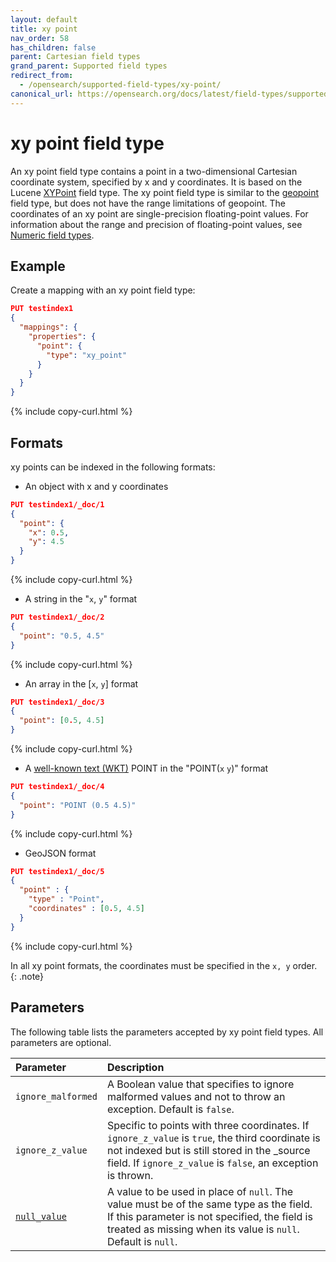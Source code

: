 ```yaml
---
layout: default
title: xy point
nav_order: 58
has_children: false
parent: Cartesian field types
grand_parent: Supported field types
redirect_from:
  - /opensearch/supported-field-types/xy-point/
canonical_url: https://opensearch.org/docs/latest/field-types/supported-field-types/xy-point/
---
```


# xy point field type

An xy point field type contains a point in a two-dimensional Cartesian coordinate system, specified by x and y coordinates. It is based on the Lucene [XYPoint](https://lucene.apache.org/core/9_3_0/core/org/apache/lucene/geo/XYPoint.html) field type. The xy point field type is similar to the [geopoint]({{site.url}}{{site.baseurl}}/opensearch/supported-field-types/geo-point/) field type, but does not have the range limitations of geopoint. The coordinates of an xy point are single-precision floating-point values. For information about the range and precision of floating-point values, see [Numeric field types]({{site.url}}{{site.baseurl}}/opensearch/supported-field-types/numeric/).

## Example

Create a mapping with an xy point field type:

```json
PUT testindex1
{
  "mappings": {
    "properties": {
      "point": {
        "type": "xy_point"
      }
    }
  }
}
```
{% include copy-curl.html %}

## Formats

xy points can be indexed in the following formats:

- An object with x and y coordinates

```json
PUT testindex1/_doc/1
{
  "point": { 
    "x": 0.5,
    "y": 4.5
  }
}
```
{% include copy-curl.html %}

- A string in the "`x`, `y`" format

```json
PUT testindex1/_doc/2
{
  "point": "0.5, 4.5" 
}
```
{% include copy-curl.html %}

- An array in the [`x`, `y`] format

```json
PUT testindex1/_doc/3
{
  "point": [0.5, 4.5] 
}
```
{% include copy-curl.html %}

- A [well-known text (WKT)](https://docs.opengeospatial.org/is/12-063r5/12-063r5.html) POINT in the "POINT(`x` `y`)" format

```json
PUT testindex1/_doc/4
{
  "point": "POINT (0.5 4.5)"
}
```
{% include copy-curl.html %}

- GeoJSON format

```json
PUT testindex1/_doc/5
{
  "point" : {
    "type" : "Point",
    "coordinates" : [0.5, 4.5]        
  }
}
```
{% include copy-curl.html %}

In all xy point formats, the coordinates must be specified in the `x, y` order. 
{: .note}

## Parameters

The following table lists the parameters accepted by xy point field types. All parameters are optional.

Parameter | Description 
:--- | :--- 
`ignore_malformed` | A Boolean value that specifies to ignore malformed values and not to throw an exception. Default is `false`.
`ignore_z_value` | Specific to points with three coordinates. If `ignore_z_value` is `true`, the third coordinate is not indexed but is still stored in the _source field. If `ignore_z_value` is `false`, an exception is thrown.
[`null_value`]({{site.url}}{{site.baseurl}}/opensearch/supported-field-types/index#null-value) | A  value to be used in place of `null`. The value must be of the same type as the field. If this parameter is not specified, the field is treated as missing when its value is `null`. Default is `null`.